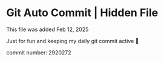# Git Auto Commit | Hidden File

This file was added Feb 12, 2025

Just for fun and keeping my daily git commit active 🤪

commit number: 2920272
